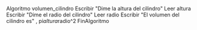 
Algoritmo volumen_cilindro
	Escribir "Dime la altura del cilindro"
	Leer altura
	Escribir "Dime el radio del cilindro"
	Leer radio
	Escribir "El volumen del cilindro es" , pi*altura*radio^2
FinAlgoritmo

